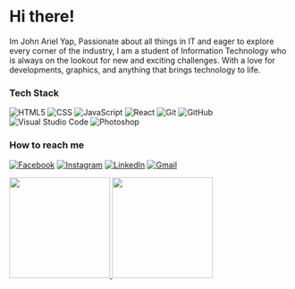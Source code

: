  <h1>Hi there!</h1> 
<p>Im John Ariel Yap, Passionate about all things in IT and eager to explore every corner of the industry, I am a student of Information Technology who is always on the lookout for new and exciting challenges. With a love for developments, graphics, and anything that brings technology to life.</p>

<!-- - <img src="https://media2.giphy.com/media/WUlplcMpOCEmTGBtBW/giphy.gif" width="31"> I’m currently learning ReactJs. -->
### Tech Stack
  ![HTML5](https://img.shields.io/badge/-HTML5-333333?style=flat&logo=HTML5)
  ![CSS](https://img.shields.io/badge/-CSS-333333?style=flat&logo=CSS3&logoColor=1572B6)
  ![JavaScript](https://img.shields.io/badge/-JavaScript-333333?style=flat&logo=javascript)
  ![React](https://img.shields.io/badge/-React-333333?style=flat&logo=react)
  ![Git](https://img.shields.io/badge/-Git-333333?style=flat&logo=git)
  ![GitHub](https://img.shields.io/badge/-GitHub-333333?style=flat&logo=github)
  ![Visual Studio Code](https://img.shields.io/badge/-Visual%20Studio%20Code-333333?style=flat&logo=visual-studio-code&logoColor=007ACC)
  ![Photoshop](https://img.shields.io/badge/-Photoshop-333333?style=flat&logo=adobe-photoshop)

### How to reach me
[![Facebook](https://img.shields.io/badge/Facebook-%231877F2.svg?&style=flat-square&logo=facebook&logoColor=white)](https://facebook.com/arielyap.fb)
[![Instagram](https://img.shields.io/badge/Instagram-%23E4405F.svg?&style=flat-square&logo=instagram&logoColor=white)](https://instagram.com/yaparieljohn)
[![LinkedIn](https://img.shields.io/badge/LinkedIn-%230077B5.svg?&style=flat-square&logo=linkedin&logoColor=white)](https://www.linkedin.com/in/arielyap69/)
[![Gmail](https://img.shields.io/badge/-Gmail-%23FF0000.svg?&style=flat-square&logo=gmail&logoColor=white)](mailto:johnarielyap143@gmail.com)

<a href="https://github.com/reaver72">
  <img height="180em" src="https://github-readme-stats.vercel.app/api?username=yapariel&theme=buefy&show_icons=true" />
  <img height="180em" src="https://github-readme-stats.vercel.app/api/top-langs/?username=yapariel&theme=buefy&layout=compact" />
</a>
                                    
